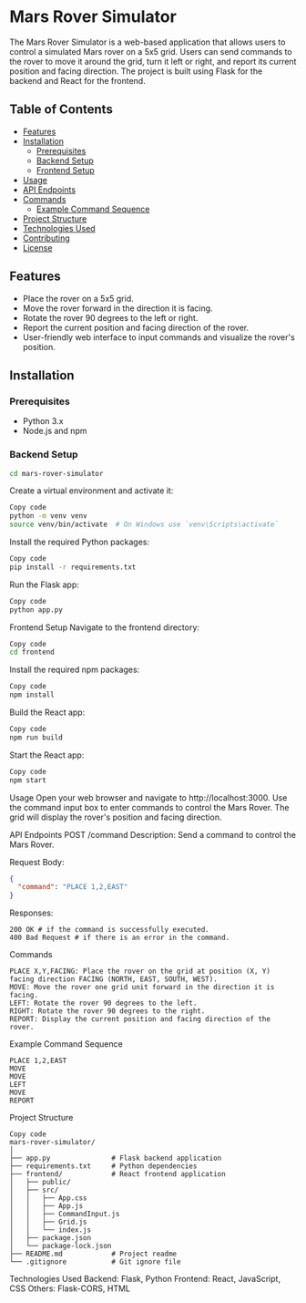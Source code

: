 # Mars Rover Simulator

The Mars Rover Simulator is a web-based application that allows users to control a simulated Mars rover on a 5x5 grid. Users can send commands to the rover to move it around the grid, turn it left or right, and report its current position and facing direction. The project is built using Flask for the backend and React for the frontend.

## Table of Contents
- [Features](#features)
- [Installation](#installation)
  - [Prerequisites](#prerequisites)
  - [Backend Setup](#backend-setup)
  - [Frontend Setup](#frontend-setup)
- [Usage](#usage)
- [API Endpoints](#api-endpoints)
- [Commands](#commands)
  - [Example Command Sequence](#example-command-sequence)
- [Project Structure](#project-structure)
- [Technologies Used](#technologies-used)
- [Contributing](#contributing)
- [License](#license)

## Features
- Place the rover on a 5x5 grid.
- Move the rover forward in the direction it is facing.
- Rotate the rover 90 degrees to the left or right.
- Report the current position and facing direction of the rover.
- User-friendly web interface to input commands and visualize the rover's position.

## Installation

### Prerequisites
- Python 3.x
- Node.js and npm

### Backend Setup

```bash
cd mars-rover-simulator
```
Create a virtual environment and activate it:

```bash
Copy code
python -m venv venv
source venv/bin/activate  # On Windows use `venv\Scripts\activate`
```
Install the required Python packages:

```bash
Copy code
pip install -r requirements.txt
```
Run the Flask app:

```bash
Copy code
python app.py
```
Frontend Setup
Navigate to the frontend directory:

```bash
Copy code
cd frontend
```
Install the required npm packages:

```bash
Copy code
npm install
```
Build the React app:

```bash
Copy code
npm run build
```
Start the React app:

```bash
Copy code
npm start
```
Usage
Open your web browser and navigate to http://localhost:3000.
Use the command input box to enter commands to control the Mars Rover.
The grid will display the rover's position and facing direction.

API Endpoints
POST /command
Description: Send a command to control the Mars Rover.

Request Body:

```json
{
  "command": "PLACE 1,2,EAST"
}
```
Responses:
```
200 OK # if the command is successfully executed.
400 Bad Request # if there is an error in the command.
```
Commands
```
PLACE X,Y,FACING: Place the rover on the grid at position (X, Y) facing direction FACING (NORTH, EAST, SOUTH, WEST).
MOVE: Move the rover one grid unit forward in the direction it is facing.
LEFT: Rotate the rover 90 degrees to the left.
RIGHT: Rotate the rover 90 degrees to the right.
REPORT: Display the current position and facing direction of the rover.
```
Example Command Sequence
```
PLACE 1,2,EAST
MOVE
MOVE
LEFT
MOVE
REPORT
```

Project Structure
```
Copy code
mars-rover-simulator/
│
├── app.py               # Flask backend application
├── requirements.txt     # Python dependencies
├── frontend/            # React frontend application
│   ├── public/
│   ├── src/
│   │   ├── App.css
│   │   ├── App.js
│   │   ├── CommandInput.js
│   │   ├── Grid.js
│   │   └── index.js
│   ├── package.json
│   └── package-lock.json
├── README.md            # Project readme
└── .gitignore           # Git ignore file
```
Technologies Used
Backend: Flask, Python
Frontend: React, JavaScript, CSS
Others: Flask-CORS, HTML

